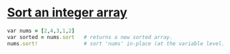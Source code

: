 [1]: http://rosettacode.org/wiki/Sort_an_integer_array

# [Sort an integer array][1]

```ruby
var nums = [2,4,3,1,2]
var sorted = nums.sort   # returns a new sorted array.
nums.sort!               # sort 'nums' in-place (at the variable level)
```
